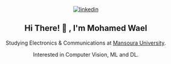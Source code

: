 
<!--
**Elbahkiry/Elbahkiry** is a ✨ _special_ ✨ repository because its `README.md` (this file) appears on your GitHub profile.

Here are some ideas to get you started:

- 🔭 I’m currently working on ...
- 🌱 I’m currently learning ...
- 👯 I’m looking to collaborate on ...
- 🤔 I’m looking for help with ...
- 💬 Ask me about ...
- 📫 How to reach me: ...
- 😄 Pronouns: ...
- ⚡ Fun fact: ...
-->
<div align="center">
<!-- ![Github](https://user-images.githubusercontent.com/83455539/230809960-bbf14a68-57eb-486f-bf54-553b50ad601a.jpg)-->
    
[![linkedin](https://linkedin-github-readme.onrender.com/api/render/Mohamed%20Wael/Machine%20Learning%20Engineer/Student/Electronics%20and%20Communications/dark/https%3A%2F%2Fmedia.licdn.com%2Fdms%2Fimage%2FC4D03AQHM9Jttbl4yhw%2Fprofile-displayphoto-shrink_800_800%2F0%2F1623701276094%3Fe%3D1686787200%26v%3Dbeta%26t%3DfSZ_kCuwhkm00Q5H2MBMrB40G9sviRqH_gWZVXGPOjo)](https://www.linkedin.com/in/mohamed-wael-a710771a1)
<p>
<h2>Hi There! 👋 , I'm Mohamed Wael</h2>
Studying Electronics & Communications at <a href="https://www.mans.edu.eg/en">Mansoura University</a>.  
    
Interested in Computer Vision, ML and DL.
</p>

<br />

